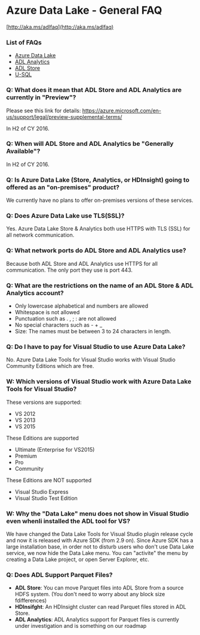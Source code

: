 # Azure Data Lake - General FAQ

[http://aka.ms/adlfaq](http://aka.ms/adlfaq)
 
### List of FAQs
* [Azure Data Lake](http://aka.ms/adlfaq)
* [ADL Analytics](http://aka.ms/adlafaq)
* [ADL Store](http://aka.ms/adlsfaq)
* [U-SQL ](http://aka.ms/usqlfaq)

### Q: What does it mean that  ADL Store and ADL Analytics are currently in "Preview"?

Please see this link for details: https://azure.microsoft.com/en-us/support/legal/preview-supplemental-terms/

In H2 of CY 2016.

### Q: When will ADL Store and ADL Analytics be "Generally Available"?

In H2 of CY 2016.

### Q: Is Azure Data Lake (Store, Analytics, or HDInsight) going to offered as an "on-premises" product?

We currently have no plans to offer on-premises versions of these services. 

### Q: Does Azure Data Lake use TLS(SSL)?

Yes. Azure Data Lake Store & Analytics both use HTTPS with TLS (SSL) for all network communication.

### Q: What network ports do ADL Store and ADL Analytics use?

Because both ADL Store and ADL Analytics use HTTPS for all communication. The only port they use is port 443.

### Q: What are the  restrictions on the name of an ADL Store & ADL Analytics account?

* Only lowercase alphabetical and numbers are allowed
* Whitespace is not allowed
* Punctuation such as . , ; : are not allowed
* No special characters such as - + _
* Size: The names must be between 3 to 24 characters in length.

### Q: Do I have to pay for Visual Studio to use Azure Data Lake?

No. Azure Data Lake Tools for Visual Studio works with Visual Studio Community Editions which are free.

### W: Which versions of Visual Studio work with Azure Data Lake Tools for Visual Studio?

These versions are supported:
- VS 2012
- VS 2013
- VS 2015

These Editions are supported 
- Ultimate (Enterprise for VS2015)
- Premium
- Pro
- Community

These Editions are NOT supported
- Visual Studio Express
- Visual Studio Test Edition

### W: Why the "Data Lake" menu does not show in Visual Studio even whenIi installed the ADL tool for VS?

We have changed the Data Lake Tools for Visual Studio plugin release cycle and now it is released with Azure SDK (from 2.9 on). Since Azure SDK has a large installation base, in order not to disturb users who don't use Data Lake service, we now hide the Data Lake menu. You can "activite" the menu by creating a Data Lake project, or open Server Explorer, etc.

### Q: Does ADL Support Parquet Files?

* **ADL Store**: You can move Parquet files into ADL Store from a source HDFS system. (You don't need to worry about any block size fdifferences)
* **HDInsifght**: An HDInsight cluster can read Parquet files stored in ADL Store.
* **ADL Analytics**: ADL Analytics support for Parquet files is currently under investigation and is something on our roadmap

